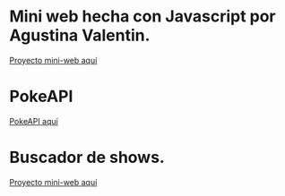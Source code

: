 # Mini web hecha con Javascript por Agustina Valentin.

[Proyecto mini-web aquí](https://agustinadev.github.io/proyecto-javascript/proyecto-mini-web/proyecto-miniweb.html)

# PokeAPI

[PokeAPI aquí](https://agustinadev.github.io/proyecto-javascript/pokemon/pokeapi.html)

# Buscador de shows.

[Proyecto mini-web aquí](https://agustinadev.github.io/proyecto-javascript/buscador-de-shows/api-tv-show.html)
